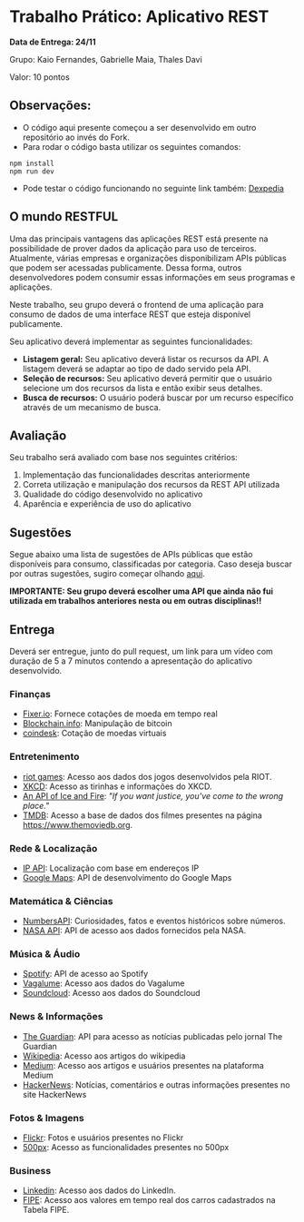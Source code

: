 # Trabalho Prático: Aplicativo REST

**Data de Entrega: 24/11**

Grupo: Kaio Fernandes, Gabrielle Maia, Thales Davi

Valor: 10 pontos

## Observações:
- O código aqui presente começou a ser desenvolvido em outro repositório ao invés do Fork.
- Para rodar o código basta utilizar os seguintes comandos:
```node
npm install
npm run dev
```
- Pode testar o código funcionando no seguinte link também: [Dexpedia](https://regal-nougat-f12725.netlify.app)

## O mundo RESTFUL

Uma das principais vantagens das aplicações REST está presente na possibilidade de prover dados da aplicação para uso de terceiros. 
Atualmente, várias empresas e organizações disponibilizam APIs públicas que podem ser acessadas publicamente.
Dessa forma, outros desenvolvedores podem consumir essas informações em seus programas e aplicações.

Neste trabalho, seu grupo deverá o frontend de uma aplicação para consumo de dados de uma interface REST que esteja disponível publicamente.

Seu aplicativo deverá implementar as seguintes funcionalidades:

* **Listagem geral:** Seu aplicativo deverá listar os recursos da API. A listagem deverá se adaptar ao tipo de dado servido pela API.
* **Seleção de recursos:** Seu aplicativo deverá permitir que o usuário selecione um dos recursos da lista e então exibir seus detalhes.
* **Busca de recursos:** O usuário poderá buscar por um recurso específico através de um mecanismo de busca.

## Avaliação

Seu trabalho será avaliado com base nos seguintes critérios:

1. Implementação das funcionalidades descritas anteriormente
1. Correta utilização e manipulação dos recursos da REST API utilizada
1. Qualidade do código desenvolvido no aplicativo
1. Aparência e experiência de uso do aplicativo

## Sugestões

Segue abaixo uma lista de sugestões de APIs públicas que estão disponíveis para consumo, classificadas por categoria.
Caso deseja buscar por outras sugestões, sugiro começar olhando [aqui](https://github.com/public-apis/public-apis). 

**IMPORTANTE: Seu grupo deverá escolher uma API que ainda não fui utilizada em trabalhos anteriores nesta ou em outras disciplinas!!**

## Entrega

Deverá ser entregue, junto do pull request, um link para um vídeo com duração de 5 a 7 minutos contendo a apresentação do aplicativo desenvolvido.

### Finanças

* [Fixer.io](http://fixer.io/): Fornece cotações de moeda em tempo real
* [Blockchain.info](https://blockchain.info/api): Manipulação de bitcoin
* [coindesk](https://www.coindesk.com/api/): Cotação de moedas virtuais

### Entretenimento

* [riot games](https://developer.riotgames.com/): Acesso aos dados dos jogos desenvolvidos pela RIOT.
* [XKCD](https://xkcd.com/json.html): Acesso as tirinhas e informações do XKCD.
* [An API of Ice and Fire](https://anapioficeandfire.com/): *"If you want justice, you've come to the wrong place."*
* [TMDB](https://www.themoviedb.org/documentation/api): Acesso a base de dados dos filmes presentes na página <https://www.themoviedb.org>.

### Rede & Localização

* [IP API](https://ipapi.co/): Localização com base em endereços IP
* [Google Maps](https://developers.google.com/maps/): API de desenvolvimento do Google Maps

### Matemática & Ciências

* [NumbersAPI](http://numbersapi.com/): Curiosidades, fatos e eventos históricos sobre números.
* [NASA API](https://api.nasa.gov/): API de acesso aos dados fornecidos pela NASA.

### Música & Áudio

* [Spotify](https://developer.spotify.com/web-api/): API de acesso ao Spotify
* [Vagalume](https://api.vagalume.com.br/docs/): Acesso aos dados do Vagalume
* [Soundcloud](https://developers.soundcloud.com/docs/api/): Acesso aos dados do Soundcloud

### News & Informações

* [The Guardian](http://open-platform.theguardian.com/): API para acesso as notícias publicadas pelo jornal The Guardian
* [Wikipedia](https://www.mediawiki.org/wiki/API:Main_page): Acesso aos artigos do wikipedia
* [Medium](https://github.com/Medium/medium-api-docs): Acesso aos artigos e usuários presentes na plataforma Medium
* [HackerNews](https://github.com/HackerNews/API): Notícias, comentários e outras informações presentes no site HackerNews

### Fotos & Imagens

* [Flickr](https://www.flickr.com/services/api/): Fotos e usuários presentes no Flickr
* [500px](https://github.com/500px/api-documentation): Acesso as funcionalidades presentes no 500px

### Business

* [Linkedin](https://developer.linkedin.com/docs/rest-api#): Acesso aos dados do LinkedIn.
* [FIPE](https://deividfortuna.github.io/fipe/): Acesso aos valores em tempo real dos carros cadastrados na Tabela FIPE.
